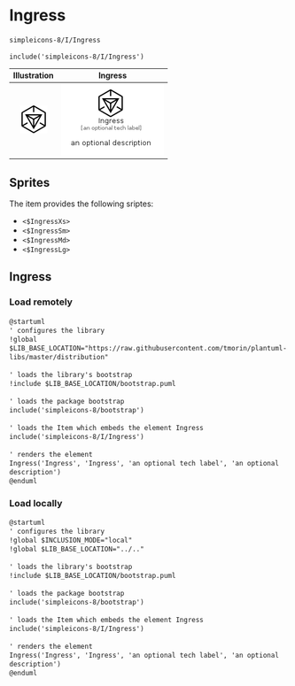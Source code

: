 # Ingress


```text
simpleicons-8/I/Ingress
```

```text
include('simpleicons-8/I/Ingress')
```



| Illustration | Ingress |
| :---: | :---: |
| ![illustration for Illustration](../../simpleicons-8/I/Ingress.png) | ![illustration for Ingress](../../simpleicons-8/I/Ingress.Local.png) |



## Sprites
The item provides the following sriptes:

- `<$IngressXs>`
- `<$IngressSm>`
- `<$IngressMd>`
- `<$IngressLg>`





## Ingress

### Load remotely
```plantuml
@startuml
' configures the library
!global $LIB_BASE_LOCATION="https://raw.githubusercontent.com/tmorin/plantuml-libs/master/distribution"

' loads the library's bootstrap
!include $LIB_BASE_LOCATION/bootstrap.puml

' loads the package bootstrap
include('simpleicons-8/bootstrap')

' loads the Item which embeds the element Ingress
include('simpleicons-8/I/Ingress')

' renders the element
Ingress('Ingress', 'Ingress', 'an optional tech label', 'an optional description')
@enduml
```

### Load locally
```plantuml
@startuml
' configures the library
!global $INCLUSION_MODE="local"
!global $LIB_BASE_LOCATION="../.."

' loads the library's bootstrap
!include $LIB_BASE_LOCATION/bootstrap.puml

' loads the package bootstrap
include('simpleicons-8/bootstrap')

' loads the Item which embeds the element Ingress
include('simpleicons-8/I/Ingress')

' renders the element
Ingress('Ingress', 'Ingress', 'an optional tech label', 'an optional description')
@enduml
```

